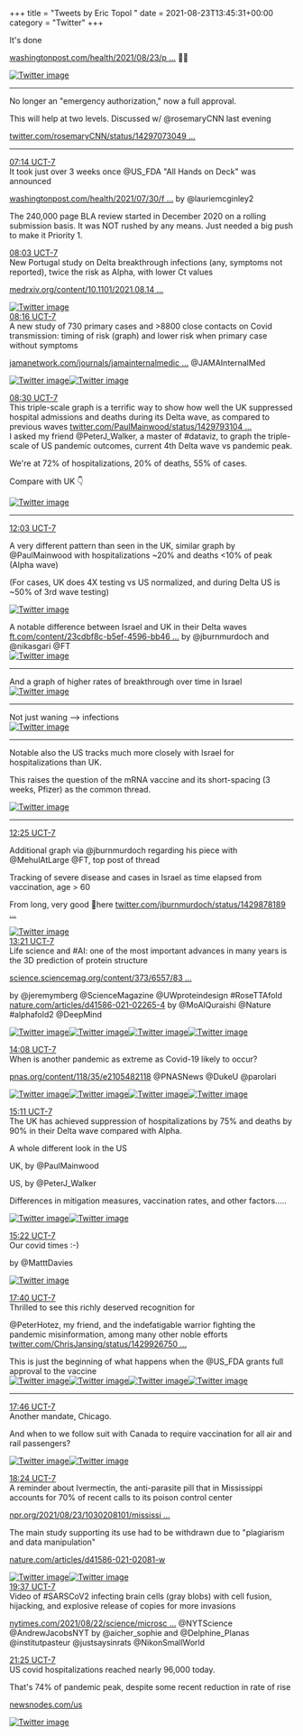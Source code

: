 +++
title = "Tweets by Eric Topol " 
date = 2021-08-23T13:45:31+00:00
category = "Twitter"
+++
<div class="thread"> 
<div class="thread-content"> 
It's done 

<a href="https://www.washingtonpost.com/health/2021/08/23/pfizer-vaccine-full-approval/" target="_blank" rel="noreferer">washingtonpost.com/health/2021/08/23/p ...</a> 
 👏👏 </div> 
<a href="/twitter/erictopol/images/E9etGj0VcAIoZyv.jpg"  ><img src="/twitter/erictopol/images/E9etGj0VcAIoZyv.jpg" alt="Twitter image" ></img></a><hr><div class="thread-content"> 
No longer an "emergency authorization," now a full approval.

This will help at two levels. Discussed w/ @rosemaryCNN last evening

<a href="https://twitter.com/rosemaryCNN/status/1429707304992137218" target="_blank" rel="noreferer">twitter.com/rosemaryCNN/status/14297073049 ...</a> 
</div> 
<hr><div class="profile"> 
<a href="https://twitter.com/erictopol/status/1429809399019675648" target="_blank" rel="noreferer">07:14 UCT-7</a> 
</div> 
<div class="content"> 
It took just over 3 weeks once @US_FDA "All Hands on Deck" was announced

<a href="https://www.washingtonpost.com/health/2021/07/30/fda-vaccine-full-approval/" target="_blank" rel="noreferer">washingtonpost.com/health/2021/07/30/f ...</a> 
 by @lauriemcginley2 

The 240,000 page BLA review started in December 2020 on a rolling submission basis. It was NOT rushed by any means. Just needed a big push to make it Priority 1.</div> 
</div> 
<div class="tweet"> 
<div class="profile"> 
<a href="https://twitter.com/erictopol/status/1429821694785462282" target="_blank" rel="noreferer">08:03 UCT-7</a> 
</div> 
<div class="content"> 
New Portugal study on Delta breakthrough infections (any, symptoms not reported), twice the risk as Alpha, with lower Ct values

<a href="https://www.medrxiv.org/content/10.1101/2021.08.14.21262020v1" target="_blank" rel="noreferer">medrxiv.org/content/10.1101/2021.08.14 ...</a> 
 </div> 
<a href="/twitter/erictopol/images/E9e_NKLUUAgAwiw.jpg"  ><img src="/twitter/erictopol/images/E9e_NKLUUAgAwiw.jpg" alt="Twitter image" ></img></a></div> 
<div class="tweet"> 
<div class="profile"> 
<a href="https://twitter.com/erictopol/status/1429824991936139267" target="_blank" rel="noreferer">08:16 UCT-7</a> 
</div> 
<div class="content"> 
A new study of 730 primary cases and &gt;8800 close contacts on Covid transmission: timing of risk (graph) and lower risk when primary case without symptoms

<a href="https://jamanetwork.com/journals/jamainternalmedicine/fullarticle/2783099" target="_blank" rel="noreferer">jamanetwork.com/journals/jamainternalmedic ...</a> 
 @JAMAInternalMed </div> 
<a href="/twitter/erictopol/images/E9fB-i0VoAgfHfG.jpg"  ><img src="/twitter/erictopol/images/E9fB-i0VoAgfHfG.jpg" alt="Twitter image" ></img></a><a href="/twitter/erictopol/images/E9fCAf6VcAE3qqD.jpg"  ><img src="/twitter/erictopol/images/E9fCAf6VcAE3qqD.jpg" alt="Twitter image" ></img></a></div> 
<div class="tweet"> 
<div class="profile"> 
<a href="https://twitter.com/erictopol/status/1429828458289369088" target="_blank" rel="noreferer">08:30 UCT-7</a> 
</div> 
<div class="content"> 
This triple-scale graph is a terrific way to show how well the UK suppressed hospital admissions and deaths during its Delta wave, as compared to previous waves <a href="https://twitter.com/PaulMainwood/status/1429793104698253316" target="_blank" rel="noreferer">twitter.com/PaulMainwood/status/1429793104 ...</a> 
</div> 
</div> 
<div class="thread"> 
<div class="thread-content"> 
I asked my friend @PeterJ_Walker, a master of #dataviz, to graph the triple-scale of US pandemic outcomes, current 4th Delta wave vs pandemic peak. 

We're at 72% of hospitalizations, 20% of deaths, 55% of cases. 

Compare with UK 👇 </div> 
<a href="/twitter/erictopol/images/E9f0YmnVUDMNhC_.jpg"  ><img src="/twitter/erictopol/images/E9f0YmnVUDMNhC_.jpg" alt="Twitter image" ></img></a><hr><div class="profile"> 
<a href="https://twitter.com/erictopol/status/1429881927113199618" target="_blank" rel="noreferer">12:03 UCT-7</a> 
</div> 
<div class="content"> 
A very different pattern than seen in the UK, similar graph by @PaulMainwood with hospitalizations ~20% and deaths &lt;10% of peak (Alpha wave)

(For cases, UK does 4X testing vs US normalized, and during Delta US is ~50% of 3rd wave testing) </div> 
<a href="/twitter/erictopol/images/E9f1QNQVUCMQtLM.png"  ><img src="/twitter/erictopol/images/E9f1QNQVUCMQtLM.png" alt="Twitter image" ></img></a></div> 
<div class="thread"> 
<div class="thread-content"> 
A notable difference between Israel and UK in their Delta waves <a href="https://www.ft.com/content/23cdbf8c-b5ef-4596-bb46-f510606ab556" target="_blank" rel="noreferer">ft.com/content/23cdbf8c-b5ef-4596-bb46 ...</a> 
 by @jburnmurdoch and @nikasgari @FT </div> 
<a href="/twitter/erictopol/images/E9fLmPHUcAArgDl.jpg"  ><img src="/twitter/erictopol/images/E9fLmPHUcAArgDl.jpg" alt="Twitter image" ></img></a><hr><div class="thread-content"> 
And a graph of higher rates of breakthrough over time in Israel </div> 
<a href="/twitter/erictopol/images/E9fMPOAVgAAvFBc.jpg"  ><img src="/twitter/erictopol/images/E9fMPOAVgAAvFBc.jpg" alt="Twitter image" ></img></a><hr><div class="thread-content"> 
Not just waning --&gt; infections </div> 
<a href="/twitter/erictopol/images/E9fNnfCVoAQivsZ.jpg"  ><img src="/twitter/erictopol/images/E9fNnfCVoAQivsZ.jpg" alt="Twitter image" ></img></a><hr><div class="thread-content"> 
Notable also the US tracks much more closely with Israel for hospitalizations than UK.

This raises the question of  the mRNA vaccine and its short-spacing (3 weeks, Pfizer) as the common thread. </div> 
<a href="/twitter/erictopol/images/E9fRiWYUYAIScej.jpg"  ><img src="/twitter/erictopol/images/E9fRiWYUYAIScej.jpg" alt="Twitter image" ></img></a><hr><div class="profile"> 
<a href="https://twitter.com/erictopol/status/1429887609254268931" target="_blank" rel="noreferer">12:25 UCT-7</a> 
</div> 
<div class="content"> 
Additional graph via @jburnmurdoch regarding his piece with @MehulAtLarge @FT, top post of thread

Tracking of severe disease and cases in Israel as time elapsed from vaccination, age &gt; 60

From long, very good 🧵here <a href="https://twitter.com/jburnmurdoch/status/1429878189011111936" target="_blank" rel="noreferer">twitter.com/jburnmurdoch/status/1429878189 ...</a> 
 </div> 
<a href="/twitter/erictopol/images/E9f6Te6VUBkaqX5.png"  ><img src="/twitter/erictopol/images/E9f6Te6VUBkaqX5.png" alt="Twitter image" ></img></a></div> 
<div class="tweet"> 
<div class="profile"> 
<a href="https://twitter.com/erictopol/status/1429901716925796357" target="_blank" rel="noreferer">13:21 UCT-7</a> 
</div> 
<div class="content"> 
Life science and #AI: one of the most important advances in many years is the 3D prediction of protein structure

<a href="https://science.sciencemag.org/content/373/6557/835" target="_blank" rel="noreferer">science.sciencemag.org/content/373/6557/83 ...</a> 


by @jeremymberg @ScienceMagazine @UWproteindesign #RoseTTAfold <a href="https://www.nature.com/articles/d41586-021-02265-4" target="_blank" rel="noreferer">nature.com/articles/d41586-021-02265-4</a> 
 by @MoAlQuraishi @Nature #alphafold2 @DeepMind </div> 
<a href="/twitter/erictopol/images/E9gGM5bVUAkeBts.jpg"  ><img src="/twitter/erictopol/images/E9gGM5bVUAkeBts.jpg" alt="Twitter image" ></img></a><a href="/twitter/erictopol/images/E9gHIs5VUA0A67L.jpg"  ><img src="/twitter/erictopol/images/E9gHIs5VUA0A67L.jpg" alt="Twitter image" ></img></a><a href="/twitter/erictopol/images/E9gHKVoVUAEv5tE.jpg"  ><img src="/twitter/erictopol/images/E9gHKVoVUAEv5tE.jpg" alt="Twitter image" ></img></a><a href="/twitter/erictopol/images/E9gHMCDVUAIZKWK.jpg"  ><img src="/twitter/erictopol/images/E9gHMCDVUAIZKWK.jpg" alt="Twitter image" ></img></a></div> 
<div class="tweet"> 
<div class="profile"> 
<a href="https://twitter.com/erictopol/status/1429913413174497288" target="_blank" rel="noreferer">14:08 UCT-7</a> 
</div> 
<div class="content"> 
When is another pandemic as extreme as Covid-19 likely to occur?

<a href="https://www.pnas.org/content/118/35/e2105482118" target="_blank" rel="noreferer">pnas.org/content/118/35/e2105482118</a> 
 @PNASNews @DukeU @parolari </div> 
<a href="/twitter/erictopol/images/E9gSMR1VgAA_CbD.jpg"  ><img src="/twitter/erictopol/images/E9gSMR1VgAA_CbD.jpg" alt="Twitter image" ></img></a><a href="/twitter/erictopol/images/E9gSOUKVIAAXzrg.jpg"  ><img src="/twitter/erictopol/images/E9gSOUKVIAAXzrg.jpg" alt="Twitter image" ></img></a><a href="/twitter/erictopol/images/E9gSQcBVEA8-yIG.png"  ><img src="/twitter/erictopol/images/E9gSQcBVEA8-yIG.png" alt="Twitter image" ></img></a><a href="/twitter/erictopol/images/E9gSShjVEA0UW4-.jpg"  ><img src="/twitter/erictopol/images/E9gSShjVEA0UW4-.jpg" alt="Twitter image" ></img></a></div> 
<div class="tweet"> 
<div class="profile"> 
<a href="https://twitter.com/erictopol/status/1429929341966684183" target="_blank" rel="noreferer">15:11 UCT-7</a> 
</div> 
<div class="content"> 
The UK has achieved suppression of hospitalizations by 75% and deaths by 90% in their Delta wave compared with Alpha.

A whole different look in the US

UK, by  @PaulMainwood 

US, by  @PeterJ_Walker 

Differences in mitigation measures, vaccination rates, and other factors..... </div> 
<a href="/twitter/erictopol/images/E9ghFwoVEB4-zaZ.png"  ><img src="/twitter/erictopol/images/E9ghFwoVEB4-zaZ.png" alt="Twitter image" ></img></a><a href="/twitter/erictopol/images/E9ggmgTVEBEmdRF.jpg"  ><img src="/twitter/erictopol/images/E9ggmgTVEBEmdRF.jpg" alt="Twitter image" ></img></a></div> 
<div class="tweet"> 
<div class="profile"> 
<a href="https://twitter.com/erictopol/status/1429932196958113801" target="_blank" rel="noreferer">15:22 UCT-7</a> 
</div> 
<div class="content"> 
Our covid times :-)

by @MatttDavies </div> 
<a href="/twitter/erictopol/images/E9gjuSbUUAAvTW9.jpg"  ><img src="/twitter/erictopol/images/E9gjuSbUUAAvTW9.jpg" alt="Twitter image" ></img></a></div> 
<div class="tweet"> 
<div class="profile"> 
<a href="https://twitter.com/erictopol/status/1429966829150081025" target="_blank" rel="noreferer">17:40 UCT-7</a> 
</div> 
<div class="content"> 
Thrilled to see this richly deserved recognition for 

@PeterHotez, my friend, and the indefatigable warrior fighting the pandemic misinformation, among many other noble efforts <a href="https://twitter.com/ChrisJansing/status/1429926750444736513" target="_blank" rel="noreferer">twitter.com/ChrisJansing/status/1429926750 ...</a> 
</div> 
</div> 
<div class="thread"> 
<div class="thread-content"> 
This is just the beginning of what happens when the @US_FDA grants full approval to the vaccine </div> 
<a href="/twitter/erictopol/images/E9frF9nVUAgZeTW.jpg"  ><img src="/twitter/erictopol/images/E9frF9nVUAgZeTW.jpg" alt="Twitter image" ></img></a><a href="/twitter/erictopol/images/E9frHx9VUAgkoHc.jpg"  ><img src="/twitter/erictopol/images/E9frHx9VUAgkoHc.jpg" alt="Twitter image" ></img></a><a href="/twitter/erictopol/images/E9frJi8UYAM4WoN.jpg"  ><img src="/twitter/erictopol/images/E9frJi8UYAM4WoN.jpg" alt="Twitter image" ></img></a><a href="/twitter/erictopol/images/E9frLB2VoAARKFt.jpg"  ><img src="/twitter/erictopol/images/E9frLB2VoAARKFt.jpg" alt="Twitter image" ></img></a><hr><div class="profile"> 
<a href="https://twitter.com/erictopol/status/1429968347341357058" target="_blank" rel="noreferer">17:46 UCT-7</a> 
</div> 
<div class="content"> 
Another mandate, Chicago.

And when to we follow suit with Canada to require vaccination for all air and rail passengers? </div> 
<a href="/twitter/erictopol/images/E9hEaCWVIAAmKls.jpg"  ><img src="/twitter/erictopol/images/E9hEaCWVIAAmKls.jpg" alt="Twitter image" ></img></a><a href="/twitter/erictopol/images/E9hEbWYVUAE2T1m.jpg"  ><img src="/twitter/erictopol/images/E9hEbWYVUAE2T1m.jpg" alt="Twitter image" ></img></a></div> 
<div class="tweet"> 
<div class="profile"> 
<a href="https://twitter.com/erictopol/status/1429977888967729170" target="_blank" rel="noreferer">18:24 UCT-7</a> 
</div> 
<div class="content"> 
A reminder about Ivermectin, the anti-parasite pill that  in Mississippi accounts for 70% of recent calls to its poison control center

<a href="https://www.npr.org/2021/08/23/1030208101/mississippi-livestock-drug-ivermectin-covid-misinformation" target="_blank" rel="noreferer">npr.org/2021/08/23/1030208101/mississi ...</a> 


The main study supporting its use had to be withdrawn due to "plagiarism and data manipulation"

<a href="https://www.nature.com/articles/d41586-021-02081-w" target="_blank" rel="noreferer">nature.com/articles/d41586-021-02081-w</a> 
 </div> 
<a href="/twitter/erictopol/images/E9hM2WvVoAg64FS.jpg"  ><img src="/twitter/erictopol/images/E9hM2WvVoAg64FS.jpg" alt="Twitter image" ></img></a><a href="/twitter/erictopol/images/E9hM3vRUUAAXhW8.jpg"  ><img src="/twitter/erictopol/images/E9hM3vRUUAAXhW8.jpg" alt="Twitter image" ></img></a></div> 
<div class="tweet"> 
<div class="profile"> 
<a href="https://twitter.com/erictopol/status/1429996140179574786" target="_blank" rel="noreferer">19:37 UCT-7</a> 
</div> 
<div class="content"> 
Video of #SARSCoV2 infecting brain cells (gray blobs) with cell fusion, hijacking, and explosive release of copies for more invasions

<a href="https://www.nytimes.com/2021/08/22/science/microscopic-bat-brain-virus.html?smtyp=cur&smid=tw-nytimesscience" target="_blank" rel="noreferer">nytimes.com/2021/08/22/science/microsc ...</a> 
 @NYTScience @AndrewJacobsNYT by @aicher_sophie and @Delphine_Planas @institutpasteur @justsaysinrats @NikonSmallWorld </div> 
</div> 
<div class="tweet"> 
<div class="profile"> 
<a href="https://twitter.com/erictopol/status/1430023331743371269" target="_blank" rel="noreferer">21:25 UCT-7</a> 
</div> 
<div class="content"> 
US covid hospitalizations reached nearly 96,000 today.

That's 74% of pandemic peak, despite some recent reduction in rate of rise

<a href="https://newsnodes.com/us" target="_blank" rel="noreferer">newsnodes.com/us</a> 
 </div> 
<a href="/twitter/erictopol/images/E9h1tL6VkAgCdOf.jpg"  ><img src="/twitter/erictopol/images/E9h1tL6VkAgCdOf.jpg" alt="Twitter image" ></img></a></div> 


